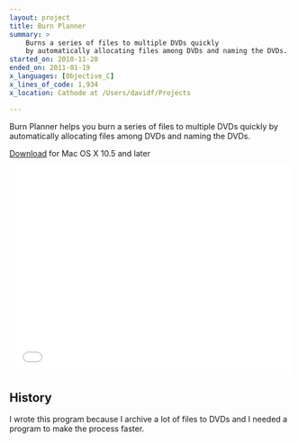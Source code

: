```yaml
---
layout: project
title: Burn Planner
summary: >
    Burns a series of files to multiple DVDs quickly
    by automatically allocating files among DVDs and naming the DVDs.
started_on: 2010-11-20
ended_on: 2011-01-19
x_languages: [Objective_C]
x_lines_of_code: 1,934
x_location: Cathode at /Users/davidf/Projects

---
```

Burn Planner helps you burn a series of files to multiple DVDs quickly by 
automatically allocating files among DVDs and naming the DVDs.

<a class="btn btn-success" href="Burn%20Planner%20v1.0.dmg">Download</a> for Mac OS X 10.5 and later

<!-- Screencast (original dimensions 420 x 315)-->
<iframe width="500" height="371" src="//www.youtube.com/embed/1GaEYlAx2CI?rel=0" frameborder="0" allowfullscreen></iframe>

## History

I wrote this program because I archive a lot of files to DVDs and I needed a
program to make the process faster.
